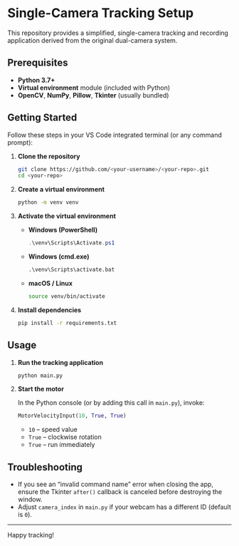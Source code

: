 # Single-Camera Tracking Setup

This repository provides a simplified, single-camera tracking and recording application derived from the original dual-camera system.

## Prerequisites

- **Python 3.7+**
- **Virtual environment** module (included with Python)
- **OpenCV**, **NumPy**, **Pillow**, **Tkinter** (usually bundled)

## Getting Started

Follow these steps in your VS Code integrated terminal (or any command prompt):

1. **Clone the repository**
   
   ```bash
   git clone https://github.com/<your-username>/<your-repo>.git
   cd <your-repo>
   ```

2. **Create a virtual environment**

   ```bash
   python -m venv venv
   ```

3. **Activate the virtual environment**

   - **Windows (PowerShell)**
     ```powershell
     .\venv\Scripts\Activate.ps1
     ```
   - **Windows (cmd.exe)**
     ```bat
     .\venv\Scripts\activate.bat
     ```
   - **macOS / Linux**
     ```bash
     source venv/bin/activate
     ```

4. **Install dependencies**

   ```bash
   pip install -r requirements.txt
   ```

## Usage

1. **Run the tracking application**

   ```bash
   python main.py
   ```

2. **Start the motor**

   In the Python console (or by adding this call in `main.py`), invoke:
   ```python
   MotorVelocityInput(10, True, True)
   ```
   - `10` – speed value
   - `True` – clockwise rotation
   - `True` – run immediately

## Troubleshooting

- If you see an “invalid command name” error when closing the app, ensure the Tkinter `after()` callback is canceled before destroying the window.
- Adjust `camera_index` in `main.py` if your webcam has a different ID (default is `0`).

---

Happy tracking!

